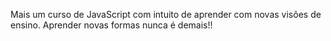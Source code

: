Mais um curso de JavaScript com intuito de aprender com novas visões de ensino.
Aprender novas formas nunca é demais!!